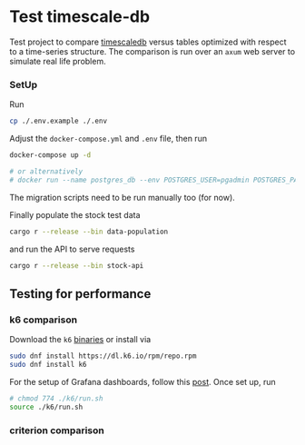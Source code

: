 # Test timescale-db

Test project to compare [timescaledb](todo-link) versus tables optimized with respect to a time-series structure.
The comparison is run over an `axum` web server to simulate real life problem.

### SetUp

Run

```bash 
cp ./.env.example ./.env
```

Adjust the `docker-compose.yml` and `.env` file, then run

```bash
docker-compose up -d

# or alternatively
# docker run --name postgres_db --env POSTGRES_USER=pgadmin POSTGRES_PASSWORD=pw --volume pg_data:/var/lib/postgresql/data -p 5432:5432 -d postgres

```

The migration scripts need to be run manually too (for now).

Finally populate the stock test data

```bash
cargo r --release --bin data-population
```

and run the API to serve requests

```bash
cargo r --release --bin stock-api
```

## Testing for performance

### k6 comparison

Download the `k6` [binaries](https://github.com/grafana/xk6-disruptor/releases) or install via

```bash
sudo dnf install https://dl.k6.io/rpm/repo.rpm
sudo dnf install k6
```

For the setup of Grafana dashboards, follow
this [post](https://medium.com/@nairgirish100/k6-with-docker-compose-influxdb-grafana-344ded339540).
Once set up, run

```bash
# chmod 774 ./k6/run.sh
source ./k6/run.sh
```

### criterion comparison